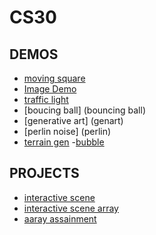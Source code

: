 # CS30

## DEMOS
- [moving square](movingsquare)
- [Image Demo](image-demo)
- [traffic light](traficlight)
- [boucing ball] (bouncing ball)
- [generative art] (genart)
- [perlin noise] (perlin)
- [terrain gen](terrain)
-[bubble](bubble)
## PROJECTS
- [interactive scene](interactivescene)
- [interactive scene array](interactivescenecopy)
- [aaray assainment](arrayassainment)